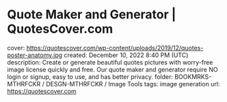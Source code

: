 # Quote Maker and Generator | QuotesCover.com

cover: https://quotescover.com/wp-content/uploads/2019/12/quotes-poster-anatomy.jpg
created: December 10, 2022 8:40 PM (UTC)
description: Create or generate beautiful quotes pictures with worry-free image license quickly and free. Our quote maker and generator require NO login or signup, easy to use, and has better privacy.
folder: BOOKMRKS-MTHRFCKR / DESGN-MTHRFCKR / Image Tools
tags: image generation
url: https://quotescover.com